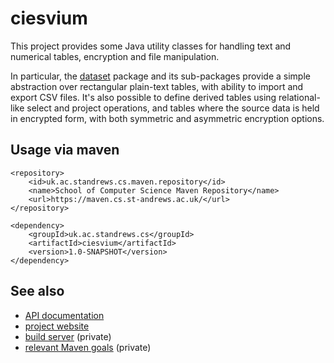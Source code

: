 # ciesvium
This project provides some Java utility classes for handling text and numerical tables, encryption and file manipulation.

In particular, the [dataset](https://ciesvium.cs.st-andrews.ac.uk/apidocs/index.html?uk/ac/standrews/cs/util/dataset/package-summary.html) package and its sub-packages provide a simple abstraction 
over rectangular plain-text tables, with ability to import and export CSV files. It's also possible to define derived tables using relational-like select and project operations, and tables
where the source data is held in encrypted form, with both symmetric and asymmetric encryption options.

## Usage via maven

```
<repository>
    <id>uk.ac.standrews.cs.maven.repository</id>
    <name>School of Computer Science Maven Repository</name>
    <url>https://maven.cs.st-andrews.ac.uk/</url>
</repository>
```
        
```
<dependency>
    <groupId>uk.ac.standrews.cs</groupId>
    <artifactId>ciesvium</artifactId>
    <version>1.0-SNAPSHOT</version>
</dependency>
```

## See also

* [API documentation](https://quicksilver.host.cs.st-andrews.ac.uk/apidocs/ciesvium/)
* [project website](https://stacs-srg.github.io/ciesvium/)
* [build server](https://beast.cs.st-andrews.ac.uk/teamcity/viewType.html?buildTypeId=Ciesvium_Build) (private)
* [relevant Maven goals](https://github.com/stacs-srg/hub/tree/master/maven) (private)
